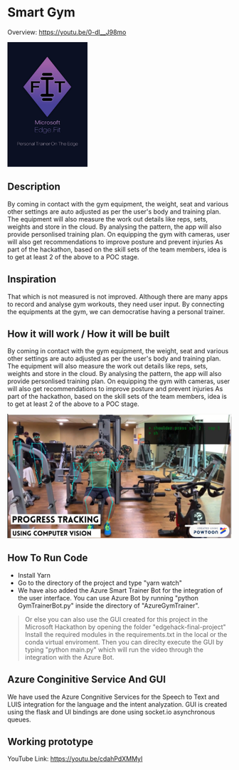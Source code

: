 # Smart Gym

Overview: https://youtu.be/0-dl__J98mo

<img src="https://github.com/mayankagg9722/MSFTGaradge-IOTEdge-SmartGym/blob/master/Poster.jpeg" height="280" width="180" >
  
## Description
By coming in contact with the gym equipment, the weight, seat and various other settings are auto adjusted as per the user's body and training plan.
The equipment will also measure the work out details like reps, sets, weights and store in the cloud.
By analysing the pattern, the app will also provide personlised training plan.
On equipping the gym with cameras, user will also get recommendations to improve posture and prevent injuries
As part of the hackathon, based on the skill sets of the team members, idea is to get at least 2 of the above to a POC stage.

## Inspiration
That which is not measured is not improved. Although there are many apps to record and analyse gym workouts, they need user input. By connecting the equipments at the gym, we can democratise having a personal trainer.

## How it will work / How it will be built
By coming in contact with the gym equipment, the weight, seat and various other settings are auto adjusted as per the user's body and training plan.
The equipment will also measure the work out details like reps, sets, weights and store in the cloud.
By analysing the pattern, the app will also provide personlised training plan.
On equipping the gym with cameras, user will also get recommendations to improve posture and prevent injuries
As part of the hackathon, based on the skill sets of the team members, idea is to get at least 2 of the above to a POC stage.


<img src="https://github.com/mayankagg9722/MSFTGaradge-IOTEdge-SmartGym/blob/master/810111557939455914.jpg">
  

## How To  Run Code
- Install Yarn
- Go to the directory of the project and type "yarn watch"
- We have also added the Azure Smart Trainer Bot for the integration of the user interface. You can use Azure Bot by running "python    GymTrainerBot.py" inside the directory of "AzureGymTrainer".

> Or else you can also use the GUI created for this project in the Microsoft Hackathon by opening the folder "edgehack-final-project"
> Install the required modules in the requirements.txt in the local or the conda virtual enviroment.
> Then you can direclty execute the GUI by typing "python main.py" which will run the video through the integration with the Azure Bot.

## Azure Conginitive Service And GUI
We have used the Azure Congnitive Services for the Speech to Text and LUIS integration for the language and the intent analyzation.
GUI is created using the flask and UI bindings are done using socket.io asynchronous queues.

## Working prototype
YouTube Link: https://youtu.be/cdahPdXMMyI
